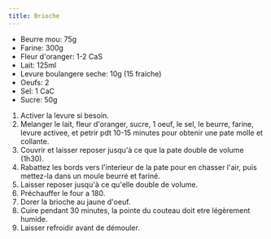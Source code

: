 ```yaml
---
title: Brioche
---
```


- Beurre mou: 75g
- Farine: 300g
- Fleur d'oranger: 1-2 CaS
- Lait: 125ml
- Levure boulangere seche: 10g (15 fraiche)
- Oeufs: 2
- Sel: 1 CaC
- Sucre: 50g

1. Activer la levure si besoin.
1. Melanger le lait, fleur d'oranger, sucre, 1 oeuf, le sel, le beurre,
   farine, levure activee, et petrir pdt 10-15 minutes pour obtenir une pate molle et collante.
1. Couvrir et laisser reposer jusqu'à ce que la pate double de volume (1h30).
1. Rabattez les bords vers l'interieur de la pate pour en chasser
   l'air, puis mettez-la dans un moule beurré et fariné.
1. Laisser reposer jusqu'à ce qu'elle double de volume.
1. Préchauffer le four a 180.
1. Dorer la brioche au jaune d'oeuf.
1. Cuire pendant 30 minutes, la pointe du couteau doit etre légèrement humide.
1. Laisser refroidir avant de démouler.
